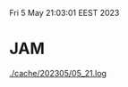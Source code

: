 Fri  5 May 21:03:01 EEST 2023
# JAM
<a href='./cache/202305/05_21.log'>./cache/202305/05_21.log</a>

